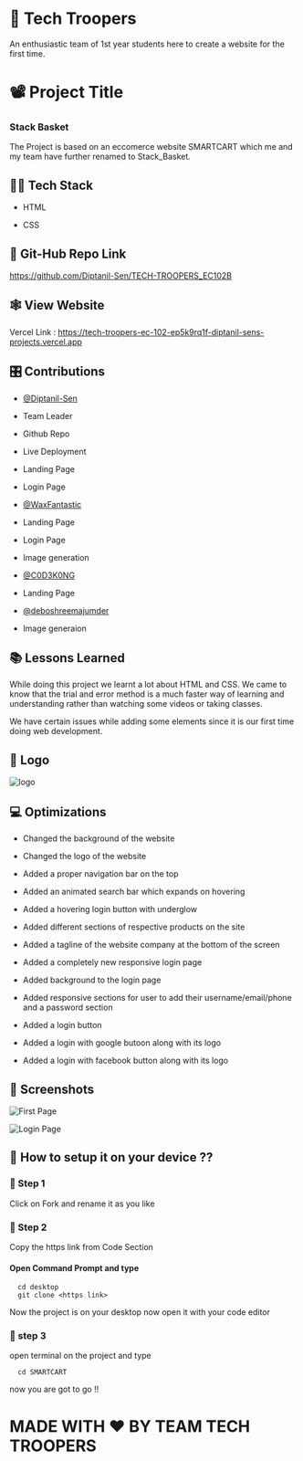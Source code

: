 
# 🤖 Tech Troopers


An enthusiastic team of 1st year students here to create a website for the first time.



# 📽️ Project Title

 ### Stack Basket

The Project is based on an eccomerce website SMARTCART which me and my team have further renamed to Stack_Basket.



## 🧑‍💻 Tech Stack

* HTML

* CSS



## 📁 Git-Hub Repo Link

https://github.com/Diptanil-Sen/TECH-TROOPERS_EC102B



## 🕸️ View Website

Vercel Link : https://tech-troopers-ec-102-ep5k9rq1f-diptanil-sens-projects.vercel.app



## 🎛️ Contributions

- [@Diptanil-Sen](https://github.com/Diptanil-Sen)

* Team Leader

* Github Repo

* Live Deployment

* Landing Page

* Login Page



- [@WaxFantastic](https://github.com/WaxFantastic)

* Landing Page

* Login Page

* Image generation



- [@C0D3K0NG](https://github.com/C0D3K0NG)

* Landing Page



- [@deboshreemajumder](https://github.com/deboshreemajumder)

* Image generaion




## 📚 Lessons Learned

While doing this project we learnt a lot about HTML and CSS. We came to know that the trial and error method is a much faster way of learning and understanding rather than watching some videos or taking classes.

We have certain issues while adding some elements since it is our first time doing web development.



## 🐞 Logo


![logo](https://github.com/C0D3K0NG/TECH-TROOPERS_EC102B/assets/150945082/b78b4872-fe1b-4388-b4cd-fe0733b377e2)



## 💻 Optimizations

* Changed the background of the website

* Changed the logo of the website

* Added a proper navigation bar on the top

* Added an animated search bar which expands on hovering

* Added a hovering login button with underglow

* Added different sections of respective products on the site

* Added a tagline of the website company at the bottom of the screen

* Added a completely new responsive login page 

* Added background to the login page

* Added responsive sections for user to add their username/email/phone and a password section

* Added a login button 

* Added a login with google butoon along with its logo

* Added a login with facebook button along with its logo




## 🎥 Screenshots

![First Page](https://github.com/C0D3K0NG/TECH-TROOPERS_EC102B/assets/150945082/acb600b1-2cf2-4315-88b5-aa6c456c3627)

![Login Page](https://github.com/C0D3K0NG/TECH-TROOPERS_EC102B/assets/150945082/87c3861d-2699-4a8e-9316-d386eeabdf21)


## 🤔 How to setup it on your device ?? 

### 🤞 Step 1

Click on Fork and rename it as you like

### 🤞 Step 2 
Copy the https link from Code Section

#### Open Command Prompt and type

```http
  cd desktop
  git clone <https link>
```
Now the project is on your desktop now open it with your code editor
### 🤞 step 3
open terminal on the project and type 
```http
  cd SMARTCART
```
now you are got to go !!



# MADE WITH ❤️ BY TEAM TECH TROOPERS

